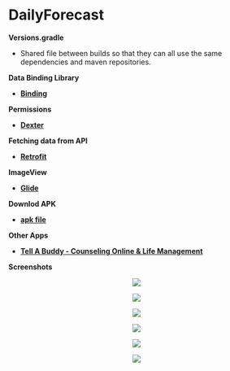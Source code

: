 # DailyForecast

  <strong>Versions.gradle</strong>
  - <p>Shared file between builds so that they can all use the same dependencies and maven repositories.</p>
  <strong>Data Binding Library</strong>
  - <p><strong><a href="https://developer.android.com/topic/libraries/data-binding/">Binding</a></strong></p>
   <strong>Permissions</strong>
  - <p><strong><a href="https://github.com/Karumi/Dexter">Dexter</a></strong></p>
  <strong>Fetching data from API</strong>
  - <p><strong><a href="http://square.github.io/retrofit/">Retrofit</a></strong></p>
  <strong>ImageView</strong>
  - <p><strong><a href="https://github.com/bumptech/glide">Glide</a></strong></p>
  <strong>Downlod APK</strong>
  - <p><strong><a href="https://github.com/AddColourAndroid/DailyForecast/blob/master/APK/app-debug.apk" download>apk file</a></strong></p>
  <strong>Other Apps</strong>
  - <p><strong><a href="https://play.google.com/store/apps/details?id=za.co.addcolour.tellabuddy">Tell A Buddy - Counseling Online & Life Management</a></strong></p>
  <p><strong>Screenshots</strong></p>
  <p align="center"><img src="https://github.com/AddColourAndroid/DailyForecast/blob/master/app/src/main/res/drawable/one.jpg"/></p>
  <p align="center"><img src="https://github.com/AddColourAndroid/DailyForecast/blob/master/app/src/main/res/drawable/two.jpg"/></p>
  <p align="center"><img src="https://github.com/AddColourAndroid/DailyForecast/blob/master/app/src/main/res/drawable/three.jpg"/></p>
  <p align="center"><img src="https://github.com/AddColourAndroid/DailyForecast/blob/master/app/src/main/res/drawable/four.jpg"/></p>
  <p align="center"><img src="https://github.com/AddColourAndroid/DailyForecast/blob/master/app/src/main/res/drawable/five.jpg"/></p>
  <p align="center"><img src="https://github.com/AddColourAndroid/DailyForecast/blob/master/app/src/main/res/drawable/six.jpg"/></p>
